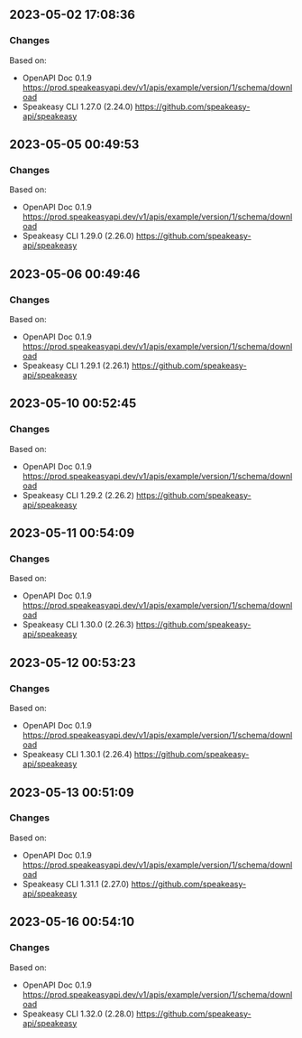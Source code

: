 

## 2023-05-02 17:08:36
### Changes
Based on:
- OpenAPI Doc 0.1.9 https://prod.speakeasyapi.dev/v1/apis/example/version/1/schema/download
- Speakeasy CLI 1.27.0 (2.24.0) https://github.com/speakeasy-api/speakeasy

## 2023-05-05 00:49:53
### Changes
Based on:
- OpenAPI Doc 0.1.9 https://prod.speakeasyapi.dev/v1/apis/example/version/1/schema/download
- Speakeasy CLI 1.29.0 (2.26.0) https://github.com/speakeasy-api/speakeasy

## 2023-05-06 00:49:46
### Changes
Based on:
- OpenAPI Doc 0.1.9 https://prod.speakeasyapi.dev/v1/apis/example/version/1/schema/download
- Speakeasy CLI 1.29.1 (2.26.1) https://github.com/speakeasy-api/speakeasy

## 2023-05-10 00:52:45
### Changes
Based on:
- OpenAPI Doc 0.1.9 https://prod.speakeasyapi.dev/v1/apis/example/version/1/schema/download
- Speakeasy CLI 1.29.2 (2.26.2) https://github.com/speakeasy-api/speakeasy

## 2023-05-11 00:54:09
### Changes
Based on:
- OpenAPI Doc 0.1.9 https://prod.speakeasyapi.dev/v1/apis/example/version/1/schema/download
- Speakeasy CLI 1.30.0 (2.26.3) https://github.com/speakeasy-api/speakeasy

## 2023-05-12 00:53:23
### Changes
Based on:
- OpenAPI Doc 0.1.9 https://prod.speakeasyapi.dev/v1/apis/example/version/1/schema/download
- Speakeasy CLI 1.30.1 (2.26.4) https://github.com/speakeasy-api/speakeasy

## 2023-05-13 00:51:09
### Changes
Based on:
- OpenAPI Doc 0.1.9 https://prod.speakeasyapi.dev/v1/apis/example/version/1/schema/download
- Speakeasy CLI 1.31.1 (2.27.0) https://github.com/speakeasy-api/speakeasy

## 2023-05-16 00:54:10
### Changes
Based on:
- OpenAPI Doc 0.1.9 https://prod.speakeasyapi.dev/v1/apis/example/version/1/schema/download
- Speakeasy CLI 1.32.0 (2.28.0) https://github.com/speakeasy-api/speakeasy